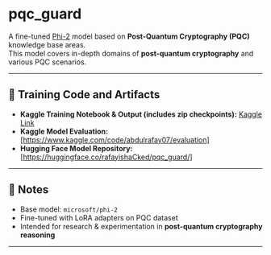 # pqc_guard

A fine-tuned [Phi-2](https://huggingface.co/microsoft/phi-2) model based on **Post-Quantum Cryptography (PQC)** knowledge base areas.  
This model covers in-depth domains of **post-quantum cryptography** and various PQC scenarios.

---

## 🔗 Training Code and Artifacts
- **Kaggle Training Notebook & Output (includes zip checkpoints):** [Kaggle Link](https://www.kaggle.com/code/shahzaibali005/finetune)
- **Kaggle Model Evaluation:** [https://www.kaggle.com/code/abdulrafay07/evaluation]
- **Hugging Face Model Repository:** [https://huggingface.co/rafayishaCked/pqc_guard/]

---

## 📌 Notes
- Base model: `microsoft/phi-2`
- Fine-tuned with LoRA adapters on PQC dataset
- Intended for research & experimentation in **post-quantum cryptography reasoning**

---





